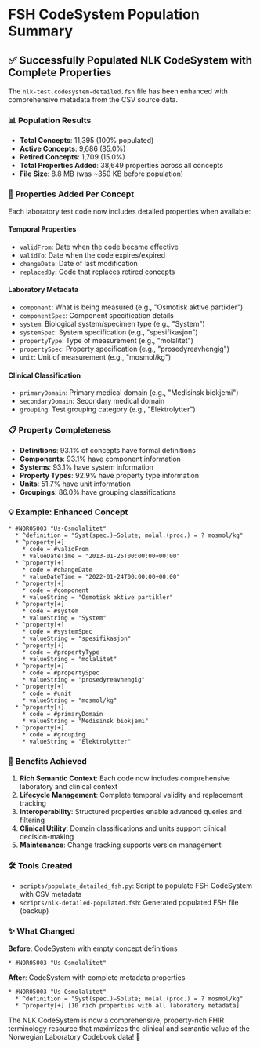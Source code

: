 # FSH CodeSystem Population Summary

## ✅ **Successfully Populated NLK CodeSystem with Complete Properties**

The `nlk-test.codesystem-detailed.fsh` file has been enhanced with comprehensive metadata from the CSV source data.

### 📊 **Population Results**

- **Total Concepts**: 11,395 (100% populated)
- **Active Concepts**: 9,686 (85.0%)
- **Retired Concepts**: 1,709 (15.0%)
- **Total Properties Added**: 38,649 properties across all concepts
- **File Size**: 8.8 MB (was ~350 KB before population)

### 🔧 **Properties Added Per Concept**

Each laboratory test code now includes detailed properties when available:

#### **Temporal Properties**
- `validFrom`: Date when the code became effective
- `validTo`: Date when the code expires/expired  
- `changeDate`: Date of last modification
- `replacedBy`: Code that replaces retired concepts

#### **Laboratory Metadata**
- `component`: What is being measured (e.g., "Osmotisk aktive partikler")
- `componentSpec`: Component specification details
- `system`: Biological system/specimen type (e.g., "System")
- `systemSpec`: System specification (e.g., "spesifikasjon")
- `propertyType`: Type of measurement (e.g., "molalitet")
- `propertySpec`: Property specification (e.g., "prosedyreavhengig")
- `unit`: Unit of measurement (e.g., "mosmol/kg")

#### **Clinical Classification**
- `primaryDomain`: Primary medical domain (e.g., "Medisinsk biokjemi")
- `secondaryDomain`: Secondary medical domain
- `grouping`: Test grouping category (e.g., "Elektrolytter")

### 📋 **Property Completeness**

- **Definitions**: 93.1% of concepts have formal definitions
- **Components**: 93.1% have component information
- **Systems**: 93.1% have system information
- **Property Types**: 92.9% have property type information
- **Units**: 51.7% have unit information
- **Groupings**: 86.0% have grouping classifications

### 💡 **Example: Enhanced Concept**

```fsh
* #NOR05003 "Us-Osmolalitet"
  * ^definition = "Syst(spec.)—Solute; molal.(proc.) = ? mosmol/kg"
  * ^property[+]
    * code = #validFrom
    * valueDateTime = "2013-01-25T00:00:00+00:00"
  * ^property[+]
    * code = #changeDate
    * valueDateTime = "2022-01-24T00:00:00+00:00"
  * ^property[+]
    * code = #component
    * valueString = "Osmotisk aktive partikler"
  * ^property[+]
    * code = #system
    * valueString = "System"
  * ^property[+]
    * code = #systemSpec
    * valueString = "spesifikasjon"
  * ^property[+]
    * code = #propertyType
    * valueString = "molalitet"
  * ^property[+]
    * code = #propertySpec
    * valueString = "prosedyreavhengig"
  * ^property[+]
    * code = #unit
    * valueString = "mosmol/kg"
  * ^property[+]
    * code = #primaryDomain
    * valueString = "Medisinsk biokjemi"
  * ^property[+]
    * code = #grouping
    * valueString = "Elektrolytter"
```

### 🚀 **Benefits Achieved**

1. **Rich Semantic Context**: Each code now includes comprehensive laboratory and clinical context
2. **Lifecycle Management**: Complete temporal validity and replacement tracking
3. **Interoperability**: Structured properties enable advanced queries and filtering
4. **Clinical Utility**: Domain classifications and units support clinical decision-making
5. **Maintenance**: Change tracking supports version management

### 🛠 **Tools Created**

- `scripts/populate_detailed_fsh.py`: Script to populate FSH CodeSystem with CSV metadata
- `scripts/nlk-detailed-populated.fsh`: Generated populated FSH file (backup)

### ✨ **What Changed**

**Before**: CodeSystem with empty concept definitions
```fsh
* #NOR05003 "Us-Osmolalitet"
```

**After**: CodeSystem with complete metadata properties
```fsh
* #NOR05003 "Us-Osmolalitet"
  * ^definition = "Syst(spec.)—Solute; molal.(proc.) = ? mosmol/kg"
  * ^property[+] [10 rich properties with all laboratory metadata]
```

The NLK CodeSystem is now a comprehensive, property-rich FHIR terminology resource that maximizes the clinical and semantic value of the Norwegian Laboratory Codebook data! 🎉